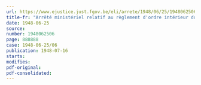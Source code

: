 ```yaml
---
url: https://www.ejustice.just.fgov.be/eli/arrete/1948/06/25/1948062506/justel
title-fr: "Arrêté ministériel relatif au règlement d'ordre intérieur du Fonds du bien-être indigène"
date: 1948-06-25
source:
number: 1948062506
page: 888888
case: 1948-06-25/06
publication: 1948-07-16
starts:
modifies:
pdf-original:
pdf-consolidated:
---
```


